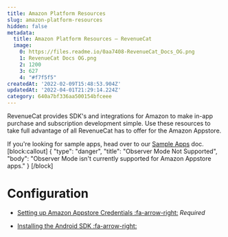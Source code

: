 ```yaml
---
title: Amazon Platform Resources
slug: amazon-platform-resources
hidden: false
metadata:
  title: Amazon Platform Resources – RevenueCat
  image:
    0: https://files.readme.io/0aa7408-RevenueCat_Docs_OG.png
    1: RevenueCat Docs OG.png
    2: 1200
    3: 627
    4: "#f7f5f5"
createdAt: '2022-02-09T15:48:53.904Z'
updatedAt: '2022-04-01T21:29:14.224Z'
category: 640a7bf336aa500154bfceee
---
```

RevenueCat provides SDK's and integrations for Amazon to make in-app purchase and subscription development simple. Use these resources to take full advantage of all RevenueCat has to offer for the Amazon Appstore.

If you're looking for sample apps, head over to our [Sample Apps](doc:sample-apps) doc.
[block:callout]
{
  "type": "danger",
  "title": "Observer Mode Not Supported",
  "body": "Observer Mode isn't currently supported for Amazon Appstore apps."
}
[/block]
# Configuration

- [Setting up Amazon Appstore Credentials :fa-arrow-right:](doc:amazon-appstore-credentials) 
  *Required*

- [Installing the Android SDK :fa-arrow-right:](doc:android)